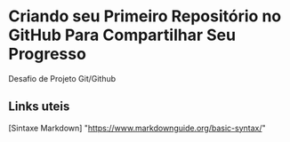 # Criando seu Primeiro Repositório no GitHub Para Compartilhar Seu Progresso
Desafio de Projeto Git/Github

## Links uteis

[Sintaxe Markdown] "https://www.markdownguide.org/basic-syntax/"
